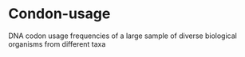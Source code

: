 # Condon-usage
DNA codon usage frequencies of a large sample of diverse biological organisms from different taxa
